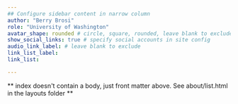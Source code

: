 ```yaml
---
## Configure sidebar content in narrow column
author: "Berry Brosi"
role: "University of Washington"
avatar_shape: rounded # circle, square, rounded, leave blank to exclude
show_social_links: true # specify social accounts in site config
audio_link_label: # leave blank to exclude
link_list_label: 
link_list: 

---
```


** index doesn't contain a body, just front matter above.
See about/list.html in the layouts folder **